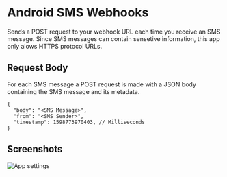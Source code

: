 Android SMS Webhooks
====================

Sends a POST request to your webhook URL each time you receive an SMS message.
Since SMS messages can contain sensetive information, this app only alows HTTPS protocol URLs. 

Request Body
------------
For each SMS message a POST request is made with a JSON body containing the SMS message and its metadata.
```jsonc
{
  "body": "<SMS Message>",
  "from": "<SMS Sender>",
  "timestamp": 1598773970403, // Milliseconds
}
```

Screenshots
-----------

![App settings](screenshots/screenshot.png "App settings")

